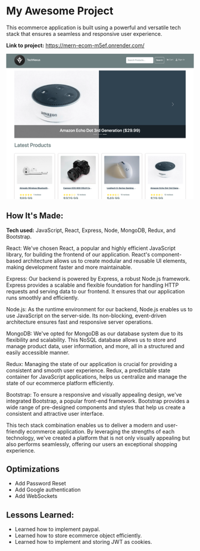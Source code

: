 # My Awesome Project

This ecommerce application is built using a powerful and versatile tech stack that ensures a seamless and responsive user experience.

**Link to project:** https://mern-ecom-m5ef.onrender.com/

![alt tag](https://github.com/MikeJakuszewski/Mern-Stack-Ecomm/blob/main/TechNexusHome.png)

## How It's Made:

**Tech used:** JavaScript, React, Express, Node, MongoDB, Redux, and Bootstrap.

React: We've chosen React, a popular and highly efficient JavaScript library, for building the frontend of our application. React's component-based architecture allows us to create modular and reusable UI elements, making development faster and more maintainable.

Express: Our backend is powered by Express, a robust Node.js framework. Express provides a scalable and flexible foundation for handling HTTP requests and serving data to our frontend. It ensures that our application runs smoothly and efficiently.

Node.js: As the runtime environment for our backend, Node.js enables us to use JavaScript on the server-side. Its non-blocking, event-driven architecture ensures fast and responsive server operations.

MongoDB: We've opted for MongoDB as our database system due to its flexibility and scalability. This NoSQL database allows us to store and manage product data, user information, and more, all in a structured and easily accessible manner.

Redux: Managing the state of our application is crucial for providing a consistent and smooth user experience. Redux, a predictable state container for JavaScript applications, helps us centralize and manage the state of our ecommerce platform efficiently.

Bootstrap: To ensure a responsive and visually appealing design, we've integrated Bootstrap, a popular front-end framework. Bootstrap provides a wide range of pre-designed components and styles that help us create a consistent and attractive user interface.

This tech stack combination enables us to deliver a modern and user-friendly ecommerce application. By leveraging the strengths of each technology, we've created a platform that is not only visually appealing but also performs seamlessly, offering our users an exceptional shopping experience.

## Optimizations

- Add Password Reset
- Add Google authentication
- Add WebSockets

## Lessons Learned:

- Learned how to implement paypal.
- Learned how to store ecommerce object efficiently.
- Learned how to implement and storing JWT as cookies.
